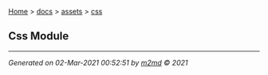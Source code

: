 [Home](../../index.md) > [docs](../../docs_index.md) > [assets](../assets_index.md) > [css](css_index.md)  

## Css Module


***

*Generated on 02-Mar-2021 00:52:51 by [m2md](https://github.com/crgnam-research/m2md) © 2021*